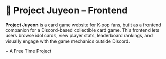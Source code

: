 # 🎴 Project Juyeon – Frontend

**Project Juyeon** is a card game website for K-pop fans, built as a frontend companion for a Discord-based collectible card game. This frontend lets users browse idol cards, view player stats, leaderboard rankings, and visually engage with the game mechanics outside Discord.

~ A Free Time Project
